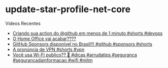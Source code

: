 # update-star-profile-net-core

Videos Recentes
<!-- YOUTUBE:START -->
- [Criando sua action do @github em menos de 1 minuto #shorts #devops](https://www.youtube.com/watch?v=5SVvFM5VUE4)
- [O Home Office vai acabar????](https://www.youtube.com/watch?v=LSvMrWwsLoM)
- [GitHub Sponsors disponível no Brasil!!! #github #sponsors #shorts](https://www.youtube.com/watch?v=ZK66ak-DSFw)
- [A pronúncia de VPN #shorts #vpn](https://www.youtube.com/watch?v=EDf5vzJpWl4)
- [Você usa Wi-Fi publico?? 🤔 #dicas #arrudatips #segurança #segurancadainformacao #wifi #mitm](https://www.youtube.com/watch?v=TQyftoXU7IA)
<!-- YOUTUBE:END -->
